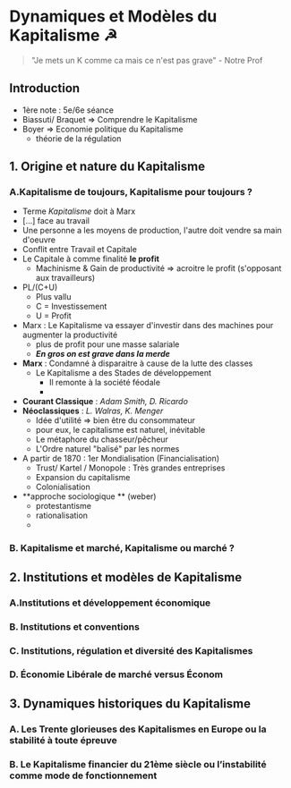 # Dynamiques et Modèles du Kapitalisme ☭

> "Je mets un K comme ca mais ce n'est pas grave" - Notre Prof

## Introduction

- 1ère note : 5e/6e séance
- Biassuti/ Braquet => Comprendre le Kapitalisme
- Boyer => Economie politique du Kapitalisme
  - théorie de la régulation

## 1. Origine et nature du Kapitalisme 

### A.Kapitalisme de toujours, Kapitalisme pour toujours ? 

- Terme *Kapitalisme* doit à Marx
- [...] face au travail
- Une personne a les moyens de production,  l'autre doit vendre sa main d'oeuvre
- Conflit entre Travail et Capitale
- Le Capitale à comme finalité **le profit**
  - Machinisme & Gain de productivité => acroitre le profit (s'opposant aux travailleurs)
- PL/(C+U)
  - Plus vallu
  - C = Investissement
  - U = Profit
- Marx : Le Kapitalisme va essayer d'investir dans des machines pour augmenter la productivité
  - plus de profit pour une masse salariale
  - ***En gros on est grave dans la merde***
- **Marx** : Condamné à disparaitre à cause de la lutte des classes
  - Le Kapitalisme a des Stades de développement
    - Il remonte à la société féodale
    - ​
- **Courant Classique** : *Adam Smith, D. Ricardo*
- **Néoclassiques** : *L. Walras, K. Menger*
  - Idée d'utilité => bien être du consommateur
  - pour eux, le capitalisme est naturel, inévitable
  - Le métaphore du chasseur/pêcheur
  - L'Ordre naturel "balisé" par les normes
- A partir de 1870 : 1er Mondialisation (Financialisation)
  - Trust/ Kartel / Monopole : Très grandes entreprises
  - Expansion du capitalisme
  - Colonialisation
- **approche sociologique ** (weber)
  - protestantisme 
  - rationalisation
  - ​

### B. Kapitalisme et marché, Kapitalisme ou marché ? 

## 2. Institutions et modèles de Kapitalisme 

### A.Institutions et développement économique 

### B. Institutions et conventions 

### C. Institutions, régulation et diversité des Kapitalismes 

### D. Économie Libérale de marché versus Économ



## 3. Dynamiques historiques du Kapitalisme 

### A. Les Trente glorieuses des Kapitalismes en Europe ou la stabilité à toute épreuve 

### B. Le Kapitalisme financier du 21ème siècle ou l’instabilité comme mode de fonctionnement 